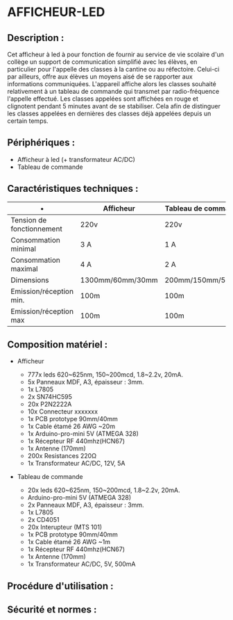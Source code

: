 
# AFFICHEUR-LED



## Description :

Cet afficheur à led à pour fonction de fournir au service de vie scolaire d'un collège un support de communication simplifié avec les élèves, en particulier pour l'appelle des classes à la cantine ou au réfectoire. Celui-ci par ailleurs, offre aux élèves un moyens aisé de se rapporter aux informations communiquées.
L'appareil affiche alors les classes souhaité relativement à un tableau de commande qui transmet par radio-fréquence l'appelle effectué.
Les classes appelées sont affichées en rouge et clignotent pendant 5 minutes avant de se stabiliser. Cela afin de distinguer les classes appelées en dernières des classes déjà appelées depuis un certain temps.

## Périphériques :

* Afficheur à led (+ transformateur AC/DC)
* Tableau de commande


## Caractéristiques techniques :

 • | Afficheur | Tableau de commande
------------ | ------------ | -------------
Tension de fonctionnement | 220v             | 220v
Consommation minimal      | 3 A              | 1 A
Consommation maximal      | 4 A              | 2 A
Dimensions                | 1300mm/60mm/30mm | 200mm/150mm/50mm
Emission/réception min.   | 100m             | 100m
Emission/réception max    | 100m             | 100m


## Composition matériel :

* Afficheur
	* 777x leds 620~625nm, 150~200mcd, 1.8~2.2v, 20mA. 
	* 5x Panneaux MDF, A3, épaisseur : 3mm.
	* 1x L7805
	* 2x SN74HC595
	* 20x P2N2222A
	* 10x Connecteur xxxxxxx
	* 1x PCB prototype 90mm/40mm
	* 1x Cable étamé 26 AWG ~20m
	* 1x Arduino-pro-mini 5V (ATMEGA 328)
	* 1x Récepteur RF 440mhz(HCN67)
	* 1x Antenne (170mm)
	* 200x Resistances 220Ω
	* 1x Transformateur AC/DC, 12V, 5A

* Tableau de commande
	* 20x leds 620~625nm, 150~200mcd, 1.8~2.2v, 20mA. 
	* Arduino-pro-mini 5V (ATMEGA 328)
	* 2x Panneaux MDF, A3, épaisseur : 3mm.
	* 1x L7805
	* 2x CD4051
	* 20x Interupteur (MTS 101)
	* 1x PCB prototype 90mm/40mm
	* 1x Cable étamé 26 AWG ~1m
	* 1x Récepteur RF 440mhz(HCN67)
	* 1x Antenne (170mm)
	* 1x Transformateur AC/DC, 5V, 500mA


## Procédure d'utilisation : 


## Sécurité et normes :
